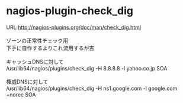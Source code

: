 # nagios-plugin-check_dig
URL:http://nagios-plugins.org/doc/man/check_dig.html<br>
<br>
ゾーンの正常性チェック用<br>
下手に自作するよりこれ流用するが吉<br>
<br>
キャッシュDNSに対して<br>
/usr/lib64/nagios/plugins/check_dig -H 8.8.8.8 -l yahoo.co.jp SOA<br>
<br>
権威DNSに対して<br>
/usr/lib64/nagios/plugins/check_dig -H ns1.google.com -l google.com +norec SOA<br>
<br>
